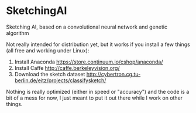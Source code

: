 # SketchingAI
Sketching AI, based on a convolutional neural network and genetic algorithm

Not really intended for distribution yet, but it works if you install a few things (all free and working under Linux):

1. Install Anaconda https://store.continuum.io/cshop/anaconda/
2. Install Caffe http://caffe.berkeleyvision.org/
3. Download the sketch dataset http://cybertron.cg.tu-berlin.de/eitz/projects/classifysketch/

Nothing is really optimized (either in speed or "accuracy") and the code is a bit of a mess for now, I just meant to put it out there while I work on other things.
